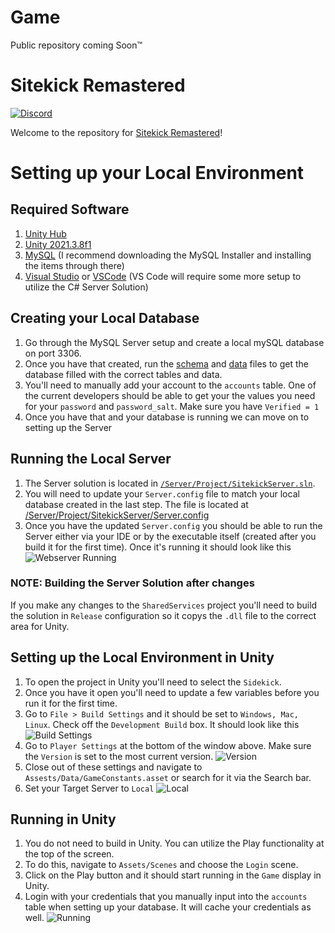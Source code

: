 # Game
Public repository coming Soon™

# Sitekick Remastered

[![Discord](https://img.shields.io/discord/603580736250970144.svg?label=&logo=discord&logoColor=ffffff&color=7389D8&labelColor=6A7EC2)](https://discord.gg/eKR2FKP)

Welcome to the repository for [Sitekick Remastered](https://sitekickremastered.com/)! 

# Setting up your Local Environment

## Required Software
1. [Unity Hub](https://unity3d.com/get-unity/download)
1. [Unity 2021.3.8f1](https://unity3d.com/get-unity/download/archive)
1. [MySQL](https://dev.mysql.com/downloads/) (I recommend downloading the MySQL Installer and installing the items through there)
1. [Visual Studio](https://visualstudio.microsoft.com/vs/community/) or [VSCode](https://code.visualstudio.com/) (VS Code will require some more setup to utilize the C# Server Solution)

## Creating your Local Database
1. Go through the MySQL Server setup and create a local mySQL database on port 3306. 
1. Once you have that created, run the [schema](https://github.com/coolpick/sidekick/blob/master/Server/Database/schema.sql) and [data](https://github.com/coolpick/sidekick/blob/master/Server/Database/data.sql) files to get the database filled with the correct tables and data.
1. You'll need to manually add your account to the `accounts` table. One of the current developers should be able to get your the values you need for your `password` and `password_salt`. Make sure you have `Verified = 1`
1. Once you have that and your database is running we can move on to setting up the Server

## Running the Local Server
1. The Server solution is located in [`/Server/Project/SitekickServer.sln`](https://github.com/coolpick/sidekick/tree/master/Server/Project).
1. You will need to update your `Server.config` file to match your local database created in the last step. The file is located at [/Server/Project/SitekickServer/Server.config](https://github.com/coolpick/sidekick/blob/master/Server/Project/SitekickServer/Server.config)
1. Once you have the updated `Server.config` you should be able to run the Server either via your IDE or by the executable itself (created after you build it for the first time). Once it's running it should look like this ![Webserver Running](https://i.imgur.com/MfpPB4n.png)
### NOTE: Building the Server Solution after changes
If you make any changes to the `SharedServices` project you'll need to build the solution in `Release` configuration so it copys the `.dll` file to the correct area for Unity.

## Setting up the Local Environment in Unity
1. To open the project in Unity you'll need to select the `Sidekick`. 
1. Once you have it open you'll need to update a few variables before you run it for the first time.
1. Go to `File > Build Settings` and it should be set to `Windows, Mac, Linux`. Check off the `Development Build` box. It should look like this ![Build Settings](https://i.imgur.com/DV48aCP.png)
1. Go to `Player Settings` at the bottom of the window above. Make sure the `Version` is set to the most current version. ![Version](https://i.imgur.com/fg761vX.png)
1. Close out of these settings and navigate to `Assests/Data/GameConstants.asset` or search for it via the Search bar. 
1. Set your Target Server to `Local` ![Local](https://i.imgur.com/oEfw7a5.png)

## Running in Unity
1. You do not need to build in Unity. You can utilize the Play functionality at the top of the screen. 
1. To do this, navigate to `Assets/Scenes` and choose the `Login` scene.
1. Click on the Play button and it should start running in the `Game` display in Unity. 
1. Login with your credentials that you manually input into the `accounts` table when setting up your database. It will cache your credentials as well.
![Running](https://i.imgur.com/DMuBu5v.gif)

